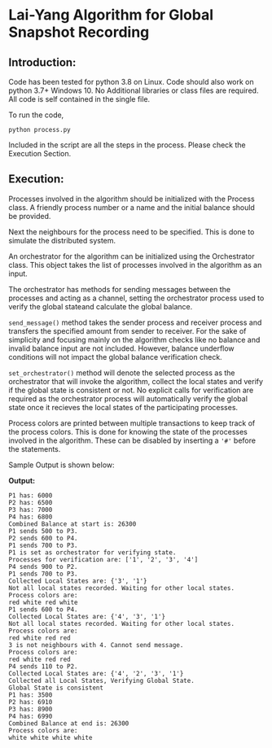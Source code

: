 # Lai-Yang Algorithm for Global Snapshot Recording

## Introduction:
Code has been tested for python 3.8 on Linux. Code should also work on python 3.7+ Windows 10. No Additional libraries or class files are required. All code is self contained in the single file.

To run the code,

`python process.py`

Included in the script are all the steps in the process. Please check the Execution Section.

## Execution:
Processes involved in the algorithm should be initialized with the Process class. A friendly process number or a name and the initial balance should be provided.

Next the neighbours for the process need to be specified. This is done to simulate the distributed system.

An orchestrator for the algorithm can be initialized using the Orchestrator class. This object takes the list of processes involved in the algorithm as an input.

The orchestrator has methods for sending messages between the processes and acting as a channel, setting the orchestrator process used to verify the global stateand calculate the global balance.

`send_message()` method takes the sender process and receiver process and transfers the specified amount from sender to receiver. For the sake of simplicity and focusing mainly on the algorithm checks like no balance and invalid balance input are not included. However, balance underflow conditions will not impact the global balance verification check.

`set_orchestrator()` method will denote the selected process as the orchestrator that will invoke the algorithm, collect the local states and verify if the global state is consistent or not. No explicit calls for verification are required as the orchestrator process will automatically verify the global state once it recieves the local states of the participating processes.

Process colors are printed between multiple transactions to keep track of the process colors. This is done for knowing the state of the processes involved in the algorithm. These can be disabled by inserting a `'#'` before the statements.

Sample Output is shown below:

**Output:**

```
P1 has: 6000
P2 has: 6500
P3 has: 7000
P4 has: 6800
Combined Balance at start is: 26300
P1 sends 500 to P3.
P2 sends 600 to P4.
P1 sends 700 to P3.
P1 is set as orchestrator for verifying state.
Processes for verification are: ['1', '2', '3', '4']
P4 sends 900 to P2.
P1 sends 700 to P3.
Collected Local States are: {'3', '1'}
Not all local states recorded. Waiting for other local states.
Process colors are:
red white red white
P1 sends 600 to P4.
Collected Local States are: {'4', '3', '1'}
Not all local states recorded. Waiting for other local states.
Process colors are:
red white red red
3 is not neighbours with 4. Cannot send message.
Process colors are:
red white red red
P4 sends 110 to P2.
Collected Local States are: {'4', '2', '3', '1'}
Collected all Local States, Verifying Global State.
Global State is consistent
P1 has: 3500
P2 has: 6910
P3 has: 8900
P4 has: 6990
Combined Balance at end is: 26300
Process colors are:
white white white white

```